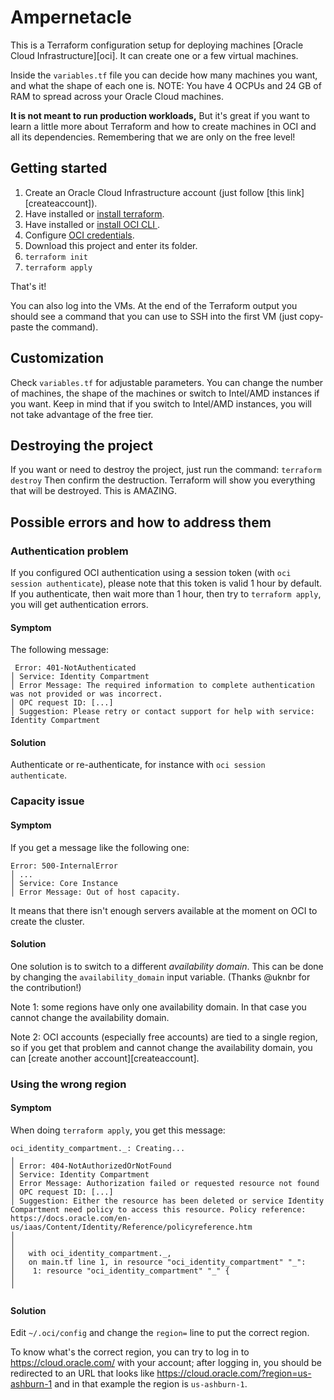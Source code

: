 # Ampernetacle

This is a Terraform configuration setup for deploying machines
[Oracle Cloud Infrastructure][oci]. It can create one or a few virtual machines.

Inside the `variables.tf` file you can decide how many machines you want, and what the shape of each one is.
NOTE: You have 4 OCPUs and 24 GB of RAM to spread across your Oracle Cloud machines.

**It is not meant to run production workloads,**
But it's great if you want to learn a little more about Terraform and how to create machines in OCI and all its dependencies.
Remembering that we are only on the free level!

## Getting started

1. Create an Oracle Cloud Infrastructure account (just follow [this link][createaccount]).
2. Have installed or [install terraform](https://learn.hashicorp.com/tutorials/terraform/install-cli?in=terraform/oci-get-started).
3. Have installed or [install OCI CLI ](https://docs.oracle.com/en-us/iaas/Content/API/SDKDocs/cliinstall.htm).
4. Configure [OCI credentials](https://learn.hashicorp.com/tutorials/terraform/oci-build?in=terraform/oci-get-started).
5. Download this project and enter its folder.
6. `terraform init`
7. `terraform apply`

That's it!

You can also log into the VMs. At the end of the Terraform output
you should see a command that you can use to SSH into the first VM
(just copy-paste the command).

## Customization

Check `variables.tf` for adjustable parameters. You can change the number of machines, the shape of the machines or switch to Intel/AMD instances if you want.
Keep in mind that if you switch to Intel/AMD instances, you will not take advantage of the free tier.

## Destroying the project

If you want or need to destroy the project, just run the command: `terraform destroy`
Then confirm the destruction. Terraform will show you everything that will be destroyed. This is AMAZING.
## Possible errors and how to address them

### Authentication problem

If you configured OCI authentication using a session token
(with `oci session authenticate`), please note that this token
is valid 1 hour by default. If you authenticate, then wait more
than 1 hour, then try to `terraform apply`, you will get
authentication errors.

#### Symptom

The following message:

```
 Error: 401-NotAuthenticated
│ Service: Identity Compartment
│ Error Message: The required information to complete authentication was not provided or was incorrect.
│ OPC request ID: [...]
│ Suggestion: Please retry or contact support for help with service: Identity Compartment
```

#### Solution

Authenticate or re-authenticate, for instance with
`oci session authenticate`.

### Capacity issue

#### Symptom

If you get a message like the following one:
```
Error: 500-InternalError
│ ...
│ Service: Core Instance
│ Error Message: Out of host capacity.
```

It means that there isn't enough servers available at the moment
on OCI to create the cluster.

#### Solution

One solution is to switch to a different *availability domain*.
This can be done by changing the `availability_domain` input variable. (Thanks @uknbr for the contribution!)

Note 1: some regions have only one availability domain. In that
case you cannot change the availability domain.

Note 2: OCI accounts (especially free accounts) are tied to a
single region, so if you get that problem and cannot change the
availability domain, you can [create another account][createaccount].

### Using the wrong region

#### Symptom

When doing `terraform apply`, you get this message:

```
oci_identity_compartment._: Creating...
╷
│ Error: 404-NotAuthorizedOrNotFound
│ Service: Identity Compartment
│ Error Message: Authorization failed or requested resource not found
│ OPC request ID: [...]
│ Suggestion: Either the resource has been deleted or service Identity Compartment need policy to access this resource. Policy reference: https://docs.oracle.com/en-us/iaas/Content/Identity/Reference/policyreference.htm
│
│
│   with oci_identity_compartment._,
│   on main.tf line 1, in resource "oci_identity_compartment" "_":
│    1: resource "oci_identity_compartment" "_" {
│
╵
```

#### Solution

Edit `~/.oci/config` and change the `region=` line to put the correct region.

To know what's the correct region, you can try to log in to
https://cloud.oracle.com/ with your account; after logging in,
you should be redirected to an URL that looks like
https://cloud.oracle.com/?region=us-ashburn-1 and in that
example the region is `us-ashburn-1`.


